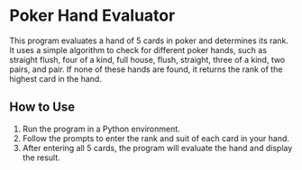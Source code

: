# Poker Hand Evaluator

This program evaluates a hand of 5 cards in poker and determines its rank. It uses a simple algorithm to check for different poker hands, such as straight flush, four of a kind, full house, flush, straight, three of a kind, two pairs, and pair. If none of these hands are found, it returns the rank of the highest card in the hand.

## How to Use
1. Run the program in a Python environment.
2. Follow the prompts to enter the rank and suit of each card in your hand.
3. After entering all 5 cards, the program will evaluate the hand and display the result.

